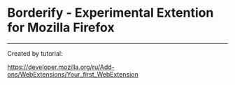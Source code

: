 # Borderify - Experimental Extention for Mozilla Firefox
---
Created by tutorial:

https://developer.mozilla.org/ru/Add-ons/WebExtensions/Your_first_WebExtension